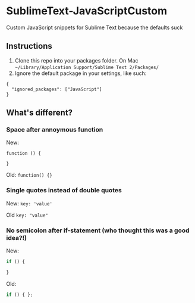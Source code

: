 SublimeText-JavaScriptCustom
============================

Custom JavaScript snippets for Sublime Text because the defaults suck

## Instructions
1. Clone this repo into your packages folder. On Mac `~/Library/Application Support/Sublime Text 2/Packages/`
1. Ignore the default package in your settings, like such:
```
{
  "ignored_packages": ["JavaScript"]
}
```
## What's different?

### Space after annoymous function 
New:
```
function () {

}
```

Old: `function() {}`

### Single quotes instead of double quotes
New: ```key: 'value'```

Old ```key: "value"```

### No semicolon after if-statement (who thought this was a good idea?!)
New: 
```Javascript
if () {

}
```

Old:
```Javascript
if () { };
```
